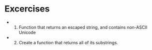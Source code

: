 # Excercises

- 01. Function that returns an escaped string, and contains non-ASCII Unicode
- 02. Create a function that returns all of its substrings.